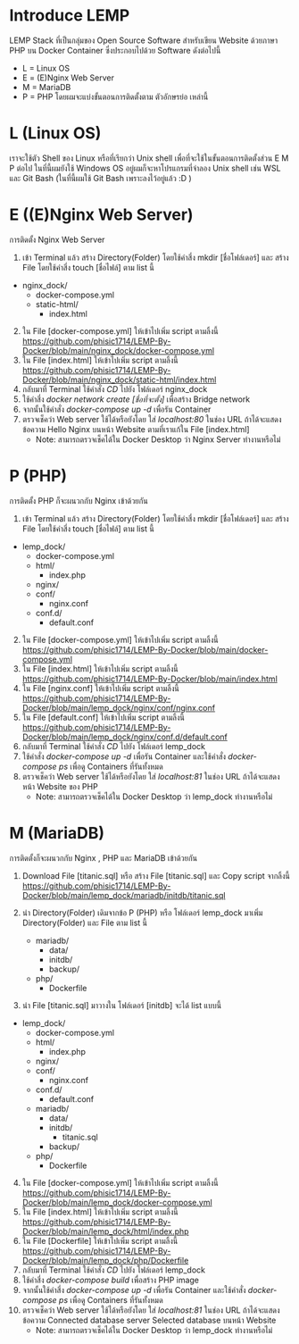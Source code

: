 # Introduce LEMP
LEMP Stack ที่เป็นกลุ่มของ Open Source Software สำหรับเขียน Website ด้วยภาษา PHP บน Docker Container ซึ่งประกอบไปด้วย Software ดังต่อไปนี้
   - L = Linux OS
   - E = (E)Nginx Web Server
   - M = MariaDB
   - P = PHP
โดยผมจะแบ่งขั้นตอนการติดตั้งตาม ตัวอักษรย่อ เหล่านี้

# L (Linux OS)
เราจะใช้ตัว Shell ของ Linux หรือที่เรียกว่า Unix shell เพื่อที่จะใช้ในขั้นตอนการติดตั้งส่วน E M P ต่อไป 
ในที่นี้ผมยังใช้ Windows OS อยู่ผมก็จะหาโปรแกรมที่จำลอง Unix shell เช่น WSL และ Git Bash (ในที่นี้ผมใช้ Git Bash เพราะลงไว้อยู่แล้ว :D )

# E ((E)Nginx Web Server)
การติดตั้ง Nginx Web Server
1. เข้า Terminal แล้ว สร้าง Directory(Folder) โดยใช้คำสี่ง mkdir [ชื่อโฟล์เดอร์] และ สร้าง File โดยใช้คำสี่ง touch [ชื่อไฟล์] ตาม list นี้

 - nginx_dock/
   - docker-compose.yml
   - static-html/
     * index.html

2. ใน File [docker-compose.yml] ให้เข้าไปเพิ่ม script ตามลิ้งนี้ https://github.com/phisic1714/LEMP-By-Docker/blob/main/nginx_dock/docker-compose.yml
3. ใน File [index.html] ให้เข้าไปเพิ่ม script ตามลิ้งนี้ https://github.com/phisic1714/LEMP-By-Docker/blob/main/nginx_dock/static-html/index.html
4. กลับมาที่ Terminal ใช้คำสั่ง *CD* ไปยัง โฟล์เดอร์ nginx_dock 
5. ใช้คำสี่ง *docker network create [ชื่อที่จะตั้ง]* เพื่อสร้าง Bridge network
6. จากนั้นใช้คำสั่ง *docker-compose up -d* เพื่อรัน Container
7. ตรวจเช็คว่า Web server ใช้ได้หรือยังโดย ใส่ *localhost:80* ในช่อง URL ถ้าได้จะแสดงข้อความ Hello Nginx บนหน้า Website ตามที่เราแก้ใน File [index.html]
   * Note: สามารถตรวจเช็คได้ใน Docker Desktop ว่า Nginx Server ทำงานหรือไม่

# P (PHP)
การติดตั้ง PHP ก็จะผนวกกับ Nginx เข้าด้วยกัน
1. เข้า Terminal แล้ว สร้าง Directory(Folder) โดยใช้คำสี่ง mkdir [ชื่อโฟล์เดอร์] และ สร้าง File โดยใช้คำสี่ง touch [ชื่อไฟล์] ตาม list นี้ 

 - lemp_dock/
   - docker-compose.yml
   - html/
     * index.php
   - nginx/
    - conf/
      * nginx.conf
    - conf.d/
      * default.conf

2. ใน File [docker-compose.yml] ให้เข้าไปเพิ่ม script ตามลิ้งนี้ https://github.com/phisic1714/LEMP-By-Docker/blob/main/docker-compose.yml
3. ใน File [index.html] ให้เข้าไปเพิ่ม script ตามลิ้งนี้ https://github.com/phisic1714/LEMP-By-Docker/blob/main/index.html
4. ใน File [nginx.conf] ให้เข้าไปเพิ่ม script ตามลิ้งนี้ https://github.com/phisic1714/LEMP-By-Docker/blob/main/lemp_dock/nginx/conf/nginx.conf
5. ใน File [default.conf] ให้เข้าไปเพิ่ม script ตามลิ้งนี้ https://github.com/phisic1714/LEMP-By-Docker/blob/main/lemp_dock/nginx/conf.d/default.conf
6. กลับมาที่ Terminal ใช้คำสั่ง *CD* ไปยัง โฟล์เดอร์ lemp_dock 
7. ใช้คำสั่ง *docker-compose up -d* เพื่อรัน Container และใช้คำสั่ง *docker-compose ps* เพื่อดู Containers ที่รันทั้งหมด
8. ตรวจเช็คว่า Web server ใช้ได้หรือยังโดย ใส่ *localhost:81* ในช่อง URL ถ้าได้จะแสดง หน้า Website ของ PHP
   * Note: สามารถตรวจเช็คได้ใน Docker Desktop ว่า lemp_dock ทำงานหรือไม่
   
# M (MariaDB)
การติดตั้งก็จะผนวกกับ Nginx , PHP และ MariaDB เข้าด้วยกัน
1. Download File [titanic.sql] หรือ สร้าง File [titanic.sql] และ Copy script จากลิ้งนี้ https://github.com/phisic1714/LEMP-By-Docker/blob/main/lemp_dock/mariadb/initdb/titanic.sql
2. นำ Directory(Folder) เดิมจากข้อ P (PHP) หรือ โฟล์เดอร์ lemp_dock มาเพิ่ม Directory(Folder) และ File ตาม list นี้

   - mariadb/
     - data/
     - initdb/
     - backup/
   - php/
     * Dockerfile
  
3. นำ File [titanic.sql] มาวางใน โฟล์เดอร์ [initdb] จะได้ list แบบนี้

- lemp_dock/
   - docker-compose.yml
   - html/
     * index.php
   - nginx/
    - conf/
      * nginx.conf
    - conf.d/
      * default.conf
   - mariadb/
     - data/
     - initdb/
       * titanic.sql
     - backup/
   - php/
     * Dockerfile

4. ใน File [docker-compose.yml] ให้เข้าไปเพิ่ม script ตามลิ้งนี้ https://github.com/phisic1714/LEMP-By-Docker/blob/main/lemp_dock/docker-compose.yml
5. ใน File [index.html] ให้เข้าไปเพิ่ม script ตามลิ้งนี้ https://github.com/phisic1714/LEMP-By-Docker/blob/main/lemp_dock/html/index.php
6. ใน File [Dockerfile] ให้เข้าไปเพิ่ม script ตามลิ้งนี้ https://github.com/phisic1714/LEMP-By-Docker/blob/main/lemp_dock/php/Dockerfile
7. กลับมาที่ Terminal ใช้คำสั่ง *CD* ไปยัง โฟล์เดอร์ lemp_dock 
8. ใช้คำสี่ง *docker-compose build* เพื่อสร้าง PHP image
9. จากนั้นใช้คำสี่ง *docker-compose up -d* เพื่อรัน Container และใช้คำสั่ง *docker-compose ps* เพื่อดู Containers ที่รันทั้งหมด
10. ตรวจเช็คว่า Web server ใช้ได้หรือยังโดย ใส่ *localhost:81* ในช่อง URL ถ้าได้จะแสดงข้อความ Connected database server Selected database บนหน้า Website
    * Note: สามารถตรวจเช็คได้ใน Docker Desktop ว่า lemp_dock ทำงานหรือไม่    




